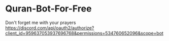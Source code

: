 # Quran-Bot-For-Free
Don't forget me with your prayers
https://discord.com/api/oauth2/authorize?client_id=959637053937696768&permissions=534760652096&scope=bot
